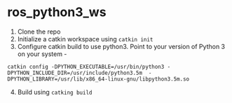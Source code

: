 # ros_python3_ws

1. Clone the repo
2. Initialize a catkin workspace using ```catkin init```
3. Configure catkin build to use python3. Point to your version of Python 3 on your system - 
```
catkin config -DPYTHON_EXECUTABLE=/usr/bin/python3 -DPYTHON_INCLUDE_DIR=/usr/include/python3.5m  -DPYTHON_LIBRARY=/usr/lib/x86_64-linux-gnu/libpython3.5m.so
```
4. Build using ```catking build```
